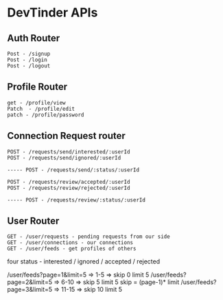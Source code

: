 # DevTinder APIs

## Auth Router
    Post - /signup
    Post - /login
    Post - /logout

## Profile Router
    get - /profile/view
    Patch  - /profile/edit
    patch - /profile/password

## Connection Request router
    POST - /requests/send/interested/:userId
    POST - /requests/send/ignored/:userId

    ----- POST - /requests/send/:status/:userId

    POST - /requests/review/accepted/:userId
    POST - /requests/review/rejected/:userId

    ----- POST - /requests/review/:status/:userId

## User Router
    GET - /user/requests - pending requests from our side
    GET - /user/connections - our connections
    GET - /user/feeds - get profiles of others

four status - interested / ignored / accepted / rejected


/user/feeds?page=1&limit=5 => 1-5 =>  skip 0 limit 5
/user/feeds?page=2&limit=5 => 6-10 => skip 5 limit 5    skip = (page-1)* limit
/user/feeds?page=3&limit=5 => 11-15 => skip 10 limit 5
